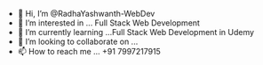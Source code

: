 - 👋 Hi, I’m @RadhaYashwanth-WebDev
- 👀 I’m interested in ... Full Stack Web Development
- 🌱 I’m currently learning ...Full Stack Web Development in Udemy
- 💞️ I’m looking to collaborate on ...
- 📫 How to reach me ... +91 7997217915

<!---
RadhaYashwanth-WebDev/RadhaYashwanth-WebDev is a ✨ special ✨ repository because its `README.md` (this file) appears on your GitHub profile.
You can click the Preview link to take a look at your changes.
--->
